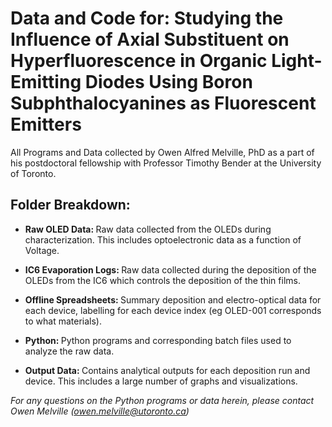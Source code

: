 <h1> Data and Code for: Studying the Influence of Axial Substituent on Hyperfluorescence in Organic Light-Emitting Diodes Using Boron Subphthalocyanines as Fluorescent Emitters </h1>

All Programs and Data collected by Owen Alfred Melville, PhD as a part of his postdoctoral fellowship with Professor Timothy Bender at the University of Toronto.

<h2>Folder Breakdown:</h2>

- <b> Raw OLED Data: </b> Raw data collected from the OLEDs during characterization. This includes optoelectronic data as a function of Voltage. 

- <b> IC6 Evaporation Logs: </b> Raw data collected during the deposition of the OLEDs from the IC6 which controls the deposition of the thin films.
  
- <b> Offline Spreadsheets: </b> Summary deposition and electro-optical data for each device, labelling for each device index (eg OLED-001 corresponds to what materials).
  
- <b> Python: </b> Python programs and corresponding batch files used to analyze the raw data.
  
- <b> Output Data: </b> Contains analytical outputs for each deposition run and device. This includes a large number of graphs and visualizations.


<i>For any questions on the Python programs or data herein, please contact Owen Melville (owen.melville@utoronto.ca) </i>
